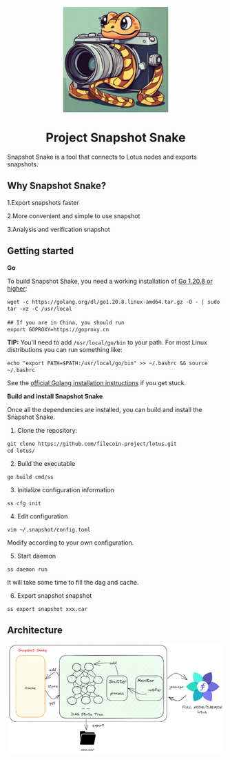 <p align="center">
  <a href="#" title="Snapshot snake">
    <img src="./documentation/images/snapshot-snake.png" alt="Project Lotus Logo" width="244" />
  </a>
</p>

<h1 align="center">Project Snapshot Snake</h1>

Snapshot Snake is a tool that connects to Lotus nodes and exports snapshots.

## Why Snapshot Snake?

1.Export snapshots faster

2.More convenient and simple to use snapshot

3.Analysis and verification snapshot

## Getting started

**Go**

To build Snapshot Shake, you need a working installation of [Go 1.20.8 or higher](https://golang.org/dl/):

```
wget -c https://golang.org/dl/go1.20.8.linux-amd64.tar.gz -O - | sudo tar -xz -C /usr/local

## If you are in China, you should run
export GOPROXY=https://goproxy.cn
```

**TIP:** You'll need to add `/usr/local/go/bin` to your path. For most Linux distributions you can run something like:

```
echo "export PATH=$PATH:/usr/local/go/bin" >> ~/.bashrc && source ~/.bashrc
```

See the [official Golang installation instructions](https://golang.org/doc/install) if you get stuck.

**Build and install Snapshot Snake**

Once all the dependencies are installed, you can build and install the Snapshot Snake.

1. Clone the repository:

```
git clone https://github.com/filecoin-project/lotus.git
cd lotus/
```

2. Build the executable

```
go build cmd/ss
```

3. Initialize configuration information

```
ss cfg init
```

4. Edit configuration

```
vim ~/.snapshot/config.toml
```

Modify according to your own configuration.

5. Start daemon

```
ss daemon run
```

It will take some time to fill the dag and cache.

6. Export snapshot snapshot

```
ss export snapshot xxx.car
```

## Architecture

![image-20230924085554488](./documentation/images/architecture)
